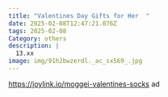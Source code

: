 ```yaml
---
title: "Valentines Day Gifts for Her  "
date: 2025-02-08T12:47:21.076Z
tags: 2025-02-08
Category: others
description: |
  13.xx
image: img/91h2bwzerdl._ac_sx569_.jpg
---
```

https://joylink.io/moggei-valentines-socks  ad